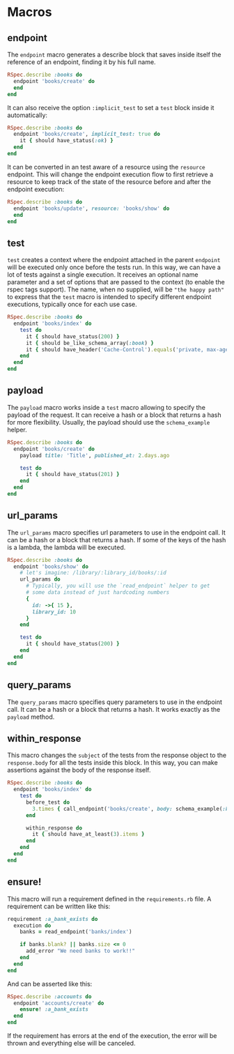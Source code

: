 # Macros

## endpoint

The `endpoint` macro generates a describe block that saves inside itself the reference of an endpoint, finding it by his full name.

```ruby
RSpec.describe :books do
  endpoint 'books/create' do
  end
end
```

It can also receive the option `:implicit_test` to set a `test` block inside it automatically:

```ruby
RSpec.describe :books do
  endpoint 'books/create', implicit_test: true do
    it { should have_status(:ok) }
  end
end
```

It can be converted in an test aware of a resource using the `resource` endpoint. This will change the endpoint execution flow to first retrieve a resource to keep track of the state of the resource before and after the endpoint execution:

```ruby
RSpec.describe :books do
  endpoint 'books/update', resource: 'books/show' do
  end
end
```

## test

`test` creates a context where the endpoint attached in the parent `endpoint` will be executed only once before the tests run. In this way, we can have a lot of tests against a single execution. It receives an optional name parameter and a set of options that are passed to the context (to enable the rspec tags support). The name, when no supplied, will be `"the happy path"` to express that the `test` macro is intended to specify different endpoint executions, typically once for each use case.


```ruby
RSpec.describe :books do
  endpoint 'books/index' do
    test do
      it { should have_status(200) }
      it { should be_like_schema_array(:book) }
      it { should have_header('Cache-Control').equals('private, max-age=0, no-cache') }
    end
  end
end
```

## payload

The `payload` macro works inside a `test` macro allowing to specify the payload of the request. It can receive a hash or a block that returns a hash for more flexibility. Usually, the payload should use the `schema_example` helper.

```ruby
RSpec.describe :books do
  endpoint 'books/create' do
    payload title: 'Title', published_at: 2.days.ago

    test do
      it { should have_status(201) }
    end
  end
end
```

## url_params

The `url_params` macro specifies url parameters to use in the endpoint call. It can be a hash or a block that returns a hash. If some of the keys of the hash is a lambda, the lambda will be executed.

```ruby
RSpec.describe :books do
  endpoint 'books/show' do
    # let's imagine: /library/:library_id/books/:id
    url_params do
      # Typically, you will use the `read_endpoint` helper to get
      # some data instead of just hardcoding numbers
      {
        id: ->{ 15 },
        library_id: 10
      }
    end

    test do
      it { should have_status(200) }
    end
  end
end
```

## query_params

The `query_params` macro specifies query parameters to use in the endpoint call. It can be a hash or a block that returns a hash. It works exactly as the `payload` method.

## within_response

This macro changes the `subject` of the tests from the response object to the `response.body` for all the tests inside this block. In this way, you can make assertions against the body of the response itself.

```ruby
RSpec.describe :books do
  endpoint 'books/index' do
    test do
      before_test do
        3.times { call_endpoint('books/create', body: schema_example(:book)) }
      end

      within_response do
        it { should have_at_least(3).items }
      end
    end
  end
end
```

## ensure!

This macro will run a requirement defined in the `requirements.rb` file. A requirement can be written like this:

```ruby
requirement :a_bank_exists do
  execution do
    banks = read_endpoint('banks/index')

    if banks.blank? || banks.size <= 0
      add_error "We need banks to work!!"
    end
  end
end
```

And can be asserted like this:

```ruby
RSpec.describe :accounts do
  endpoint 'accounts/create' do
    ensure! :a_bank_exists
  end
end
```

If the requirement has errors at the end of the execution, the error will be thrown and everything else will be canceled.
